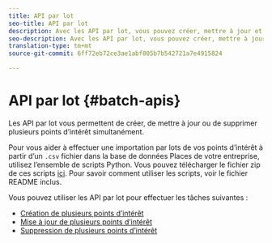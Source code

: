 ```yaml
---
title: API par lot
seo-title: API par lot
description: Avec les API par lot, vous pouvez créer, mettre à jour et supprimer plusieurs points d’intérêt.
seo-description: Avec les API par lot, vous pouvez créer, mettre à jour et supprimer plusieurs points d’intérêt.
translation-type: tm+mt
source-git-commit: 6ff72eb72ce3ae1abf805b7b542721a7e4915824

---
```



# API par lot {#batch-apis}

Les API par lot vous permettent de créer, de mettre à jour ou de supprimer plusieurs points d’intérêt simultanément.

Pour vous aider à effectuer une importation par lots de vos points d’intérêt à partir d’un `.csv` fichier dans la base de données Places de votre entreprise, utilisez l’ensemble de scripts Python. Vous pouvez télécharger le fichier zip de ces scripts [ici](https://github.com/adobe/places-scripts). Pour savoir comment utiliser les scripts, voir le fichier README inclus.

Vous pouvez utiliser les API par lot pour effectuer les tâches suivantes :

* [Création de plusieurs points d’intérêt](/help/web-service-api/api-usage/manage-pois/batch-apis/create-multiple-pois.md)
* [Mise à jour de plusieurs points d’intérêt](/help/web-service-api/api-usage/manage-pois/batch-apis/update-multiple-pois.md)
* [Suppression de plusieurs points d’intérêt](/help/web-service-api/api-usage/manage-pois/batch-apis/delete-multiple-pois.md)
